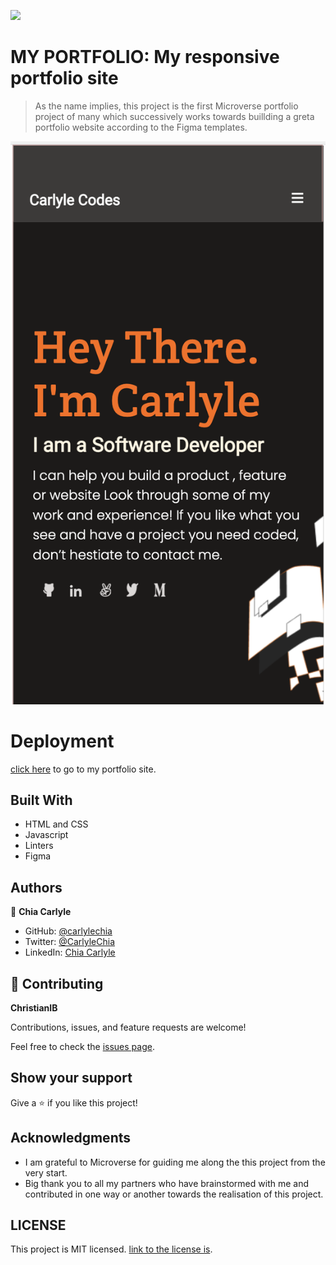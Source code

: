 ![](https://img.shields.io/badge/Microverse-blueviolet)

# MY PORTFOLIO: My responsive portfolio site

> As the name implies, this project is the first Microverse portfolio project of many which successively works towards buillding a greta portfolio website according to the Figma templates.

![home](/home.png)

# Deployment
[click here](https://carlylechia.github.io/MY-PORTFOLIO/) to go to my portfolio site.

## Built With

- HTML and CSS
- Javascript
- Linters
- Figma

## Authors

👤 **Chia Carlyle**

- GitHub: [@carlylechia](https://github.com/carlylechia)
- Twitter: [@CarlyleChia](https://twitter.com/CarlyleChia)
- LinkedIn: [Chia Carlyle](https://linkedin.com/in/Chia-Carlyle)


## 🤝 Contributing

**ChristianIB**


Contributions, issues, and feature requests are welcome!

Feel free to check the [issues page](https://github.com/carlylechia/MY-PORTFOLIO/issues).

## Show your support

Give a ⭐️ if you like this project!

## Acknowledgments

- I am grateful to Microverse for guiding me along the this project from the very start.
- Big thank you to all my partners who have brainstormed with me and contributed in one way or another towards the realisation of this project.

## LICENSE

This project is MIT licensed.
[link to the license is](https://github.com/carlylechia/MY-PORTFOLIO/blob/main/LICENSE).
